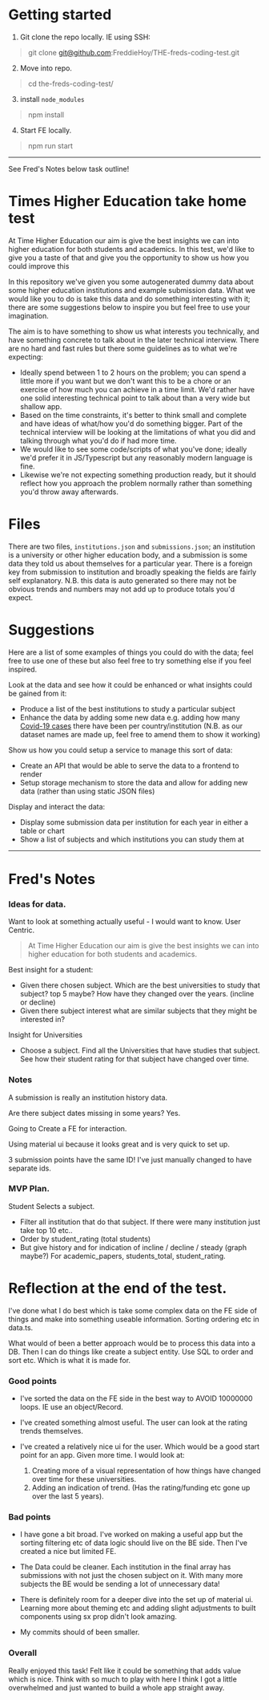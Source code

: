# Getting started

1. Git clone the repo locally. IE using SSH:
> git clone git@github.com:FreddieHoy/THE-freds-coding-test.git

2. Move into repo. 
> cd the-freds-coding-test/
 
3. install `node_modules`
> npm install

4. Start FE locally. 
>npm run start

---

See Fred's Notes below task outline!

# Times Higher Education take home test

At Time Higher Education our aim is give the best insights we can into higher education for both students and academics. In this test, we'd like to give you a taste of that and give you the opportunity to show us how you could improve this

In this repository we've given you some autogenerated dummy data about some higher education institutions and example submission data. What we would like you to do is take this data and do something interesting with it; there are some suggestions below to inspire you but feel free to use your imagination.

The aim is to have something to show us what interests you technically, and have something concrete to talk about in the later technical interview. There are no hard and fast rules but there some guidelines as to what we're expecting:

 - Ideally spend between 1 to 2 hours on the problem; you can spend a little more if you want but we don't want this to be a chore or an exercise of how much you can achieve in a time limit. We'd rather have one solid interesting technical point to talk about than a very wide but shallow app.
 - Based on the time constraints, it's better to think small and complete and have ideas of what/how you'd do something bigger. Part of the technical interview will be looking at the limitations of what you did and talking through what you'd do if had more time.
 - We would like to see some code/scripts of what you've done; ideally we'd prefer it in JS/Typescript but any reasonably modern language is fine.
 - Likewise we're not expecting something production ready, but it should reflect how you approach the problem normally rather than something you'd throw away afterwards.

# Files

There are two files, `institutions.json` and `submissions.json`; an institution is a university or other higher education body, and a submission is some data they told us about themselves for a particular year. There is a foreign key from submission to institution and broadly speaking the fields are fairly self explanatory. N.B. this data is auto generated so there may not be obvious trends and numbers may not add up to produce totals you'd expect.

# Suggestions
Here are a list of some examples of things you could do with the data; feel free to use one of these but also feel free to try something else if you feel inspired.

Look at the data and see how it could be enhanced or what insights could be gained from it:
 - Produce a list of the best institutions to study a particular subject
 - Enhance the data by adding some new data e.g. adding how many [Covid-19 cases](https://github.com/nytimes/covid-19-data) there have been per country/institution (N.B. as our dataset names are made up, feel free to amend them to show it working)

Show us how you could setup a service to manage this sort of data:
 - Create an API that would be able to serve the data to a frontend to render
 - Setup storage mechanism to store the data and allow for adding new data (rather than using static JSON files)

Display and interact the data:
 - Display some submission data per institution for each year in either a table or chart
 - Show a list of subjects and which institutions you can study them at

---
# Fred's Notes

### Ideas for data. 
Want to look at something actually useful - I would want to know. User Centric.

> At Time Higher Education our aim is give the best insights we can into higher education for both students and academics. 

Best insight for a student:
- Given there chosen subject. Which are the best universities to study that subject? top 5 maybe? How have they changed over the years. (incline or decline)
- Given there subject interest what are similar subjects that they might be interested in? 

Insight for Universities
- Choose a subject. Find all the Universities that have studies that subject. See how their student rating for that subject have changed over time. 


### Notes

A submission is really an institution history data.

Are there subject dates missing in some years? Yes.

Going to Create a FE for interaction.

Using material ui because it looks great and is very quick to set up. 

3 submission points have the same ID! I've just manually changed to have separate ids.


### MVP Plan.

Student Selects a subject. 
- Filter all institution that do that subject. If there were many institution just take top 10 etc..
- Order by student_rating (total students)
- But give history and for indication of incline / decline / steady (graph maybe?) For academic_papers, students_total, student_rating. 


# Reflection at the end of the test.
I've done what I do best which is take some complex data on the FE side of things and make into something useable information. Sorting ordering etc in data.ts. 

What would of been a better approach would be to process this data into a DB. Then I can do things like create a subject entity. Use SQL to order and sort etc. Which is what it is made for.

### Good points
- I've sorted the data on the FE side in the best way to AVOID 10000000 loops. IE use an object/Record.

- I've created something almost useful. The user can look at the rating trends themselves.

- I've created a relatively nice ui for the user. Which would be a good start point for an app. Given more time. I would look at:
    1. Creating more of a visual representation of how things have changed over time for these universities.
    2. Adding an indication of trend. (Has the rating/funding etc gone up over the last 5 years).

### Bad points
- I have gone a bit broad. I've worked on making a useful app but the sorting filtering etc of data logic should live on the BE side. Then I've created a nice but limited FE. 
  
- The Data could be cleaner. Each institution in the final array has submissions with not just the chosen subject on it. With many more subjects the BE would be sending a lot of unnecessary data!

- There is definitely room for a deeper dive into the set up of material ui. Learning more about theming etc and adding slight adjustments to built components using sx prop didn't look amazing.

- My commits should of been smaller.  


### Overall 

Really enjoyed this task! Felt like it could be something that adds value which is nice. Think with so much to play with here I think I got a little overwhelmed and just wanted to build a whole app straight away.